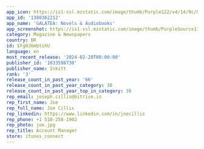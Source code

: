 ```yaml
---
app_icon: https://is1-ssl.mzstatic.com/image/thumb/Purple122/v4/14/9c/09/149c09ab-a40c-73ec-2b78-7e64bbf65b2a/AppIcon-1x_U007emarketing-0-7-0-85-220.png/1024x1024bb.png
app_id: '1380362212'
app_name: 'GALATEA: Novels & Audiobooks'
app_screenshot: https://is1-ssl.mzstatic.com/image/thumb/PurpleSource112/v4/e6/42/e2/e642e290-6cfb-4c49-cc3c-2e90ae0eada5/71f937c7-858b-49ce-991b-0b34b97e1fa5_0_APP_IPHONE_65_0.jpg/1284x2778bb.png
category: Magazine & Newspapers
country: BR
id: EFg0J6mbtihU
language: en
most_recent_release: '2024-02-20T00:00:00'
publisher_id: '1033598730'
publisher_name: Inkitt
rank: '3'
release_count_in_past_year: '66'
release_count_in_past_year_category: 38
release_count_in_past_year_top_in_category: 38
rep_email: joseph.cillis@bitrise.io
rep_first_name: Joe
rep_full_name: Joe Cillis
rep_linkedin: https://www.linkedin.com/in/joecillis
rep_phone: +1 518-258-1902
rep_photo: joe.jpg
rep_title: Account Manager
store: itunes_connect
---
```


